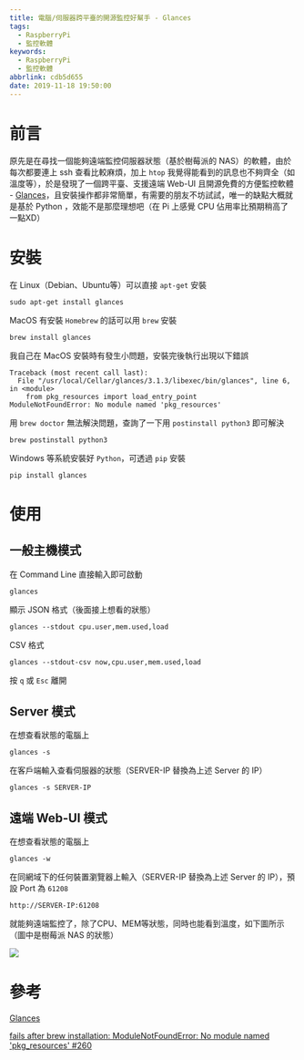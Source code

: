 ```yaml
---
title: 電腦/伺服器跨平臺的開源監控好幫手 - Glances
tags:
  - RaspberryPi
  - 監控軟體
keywords:
  - RaspberryPi
  - 監控軟體
abbrlink: cdb5d655
date: 2019-11-18 19:50:00
---
```


# 前言

原先是在尋找一個能夠遠端監控伺服器狀態（基於樹莓派的 NAS）的軟體，由於每次都要連上 ssh 查看比較麻煩，加上 `htop` 我覺得能看到的訊息也不夠齊全（如溫度等），於是發現了一個跨平臺、支援遠端 Web-UI 且開源免費的方便監控軟體 - [Glances](https://nicolargo.github.io/glances/)，且安裝操作都非常簡單，有需要的朋友不坊試試，唯一的缺點大概就是基於 Python ，效能不是那麼理想吧（在 Pi 上感覺 CPU 佔用率比預期稍高了一點XD）

# 安裝

在 Linux（Debian、Ubuntu等）可以直接 `apt-get` 安裝

`sudo apt-get install glances`

MacOS 有安裝 `Homebrew` 的話可以用 `brew` 安裝

`brew install glances`

我自己在 MacOS 安裝時有發生小問題，安裝完後執行出現以下錯誤

```shell
Traceback (most recent call last):
  File "/usr/local/Cellar/glances/3.1.3/libexec/bin/glances", line 6, in <module>
    from pkg_resources import load_entry_point
ModuleNotFoundError: No module named 'pkg_resources'
```

用 `brew doctor` 無法解決問題，查詢了一下用 `postinstall python3` 即可解決

`brew postinstall python3`

Windows 等系統安裝好 `Python`，可透過 `pip` 安裝

`pip install glances`

# 使用

## 一般主機模式

在 Command Line 直接輸入即可啟動

`glances`

顯示 JSON 格式（後面接上想看的狀態）

`glances --stdout cpu.user,mem.used,load`

CSV 格式

`glances --stdout-csv now,cpu.user,mem.used,load`

按 `q` 或 `Esc` 離開

## Server 模式

在想查看狀態的電腦上

`glances -s`

在客戶端輸入查看伺服器的狀態（SERVER-IP 替換為上述 Server 的 IP）

`glances -s SERVER-IP`

## 遠端 Web-UI 模式

在想查看狀態的電腦上

`glances -w`

在同網域下的任何裝置瀏覽器上輸入（SERVER-IP 替換為上述 Server 的 IP），預設 Port 為 `61208`

`http://SERVER-IP:61208`

就能夠遠端監控了，除了CPU、MEM等狀態，同時也能看到溫度，如下圖所示（圖中是樹莓派 NAS 的狀態）

![](https://res.cloudinary.com/driftkingtw/image/upload/f_auto/v1574080130/blog/2019/11/%E9%9B%BB%E8%85%A6%E4%BC%BA%E6%9C%8D%E5%99%A8%E8%B7%A8%E5%B9%B3%E8%87%BA%E7%9A%84%E9%96%8B%E6%BA%90%E7%9B%A3%E6%8E%A7%E5%A5%BD%E5%B9%AB%E6%89%8B%20-%20Glances/Screen_Shot_2019-11-18_at_7.54.46_PM.png)


# 參考

[Glances](https://nicolargo.github.io/glances/)

[fails after brew installation: ModuleNotFoundError: No module named 'pkg_resources' #260](https://github.com/asciinema/asciinema/issues/260)